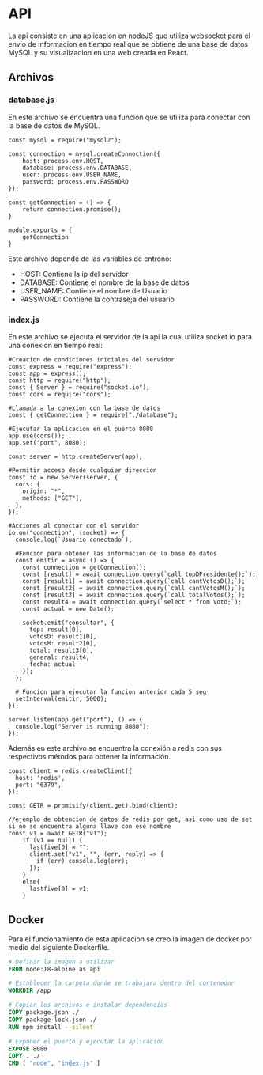 # API
La api consiste en una aplicacion en nodeJS que utiliza websocket para el envio de informacion en tiempo real que se obtiene de una base de datos MySQL y su visualizacion en una web creada en React.

## Archivos

### database.js
En este archivo se encuentra una funcion que se utiliza para conectar con la base de datos de MySQL.

```JS
const mysql = require("mysql2");

const connection = mysql.createConnection({
    host: process.env.HOST,
    database: process.env.DATABASE,
    user: process.env.USER_NAME,
    password: process.env.PASSWORD
});

const getConnection = () => {
    return connection.promise();
}

module.exports = {
    getConnection
}
```

Este archivo depende de las variables de entrono:
- HOST: Contiene la ip del servidor
- DATABASE: Contiene el nombre de la base de datos
- USER_NAME: Contiene el nombre de Usuario
- PASSWORD: Contiene la contrase;a del usuario

### index.js

En este archivo se ejecuta el servidor de la api la cual utiliza socket.io para una conexion en tiempo real:

```JS
#Creacion de condiciones iniciales del servidor
const express = require("express");
const app = express();
const http = require("http");
const { Server } = require("socket.io");
const cors = require("cors");

#Llamada a la conexion con la base de datos
const { getConnection } = require("./database");

#Ejecutar la aplicacion en el puerto 8080
app.use(cors());
app.set("port", 8080);

const server = http.createServer(app);

#Permitir acceso desde cualquier direccion
const io = new Server(server, {
  cors: {
    origin: "*",
    methods: ["GET"],
  },
});

#Acciones al conectar con el servidor
io.on("connection", (socket) => {
  console.log(`Usuario conectado`);

  #Funcion para obtener las informacion de la base de datos
  const emitir = async () => {
    const connection = getConnection();
    const [result] = await connection.query(`call topDPresidente();`);
    const [result1] = await connection.query(`call cantVotosD();`);
    const [result2] = await connection.query(`call cantVotosM();`);
    const [result3] = await connection.query(`call totalVotos();`);
    const result4 = await connection.query(`select * from Voto;`);
    const actual = new Date();

    socket.emit("consultar", {
      top: result[0],
      votosD: result1[0],
      votosM: result2[0],
      total: result3[0],
      general: result4,
      fecha: actual
    });
  };

  # Funcion para ejecutar la funcion anterior cada 5 seg
  setInterval(emitir, 5000);
});

server.listen(app.get("port"), () => {
  console.log("Server is running 8080");
});

```

Además en este archivo se encuentra la conexión a redis con sus respectivos métodos para obtener la información.

```JS
const client = redis.createClient({
  host: 'redis',
  port: "6379",
});

const GETR = promisify(client.get).bind(client);

//ejemplo de obtencion de datos de redis por get, asi como uso de set si no se encuentra alguna llave con ese nombre
const v1 = await GETR("v1");
    if (v1 == null) {
      lastfive[0] = "";
      client.set("v1", "", (err, reply) => {
        if (err) console.log(err);
      });
    }
    else{
      lastfive[0] = v1;
    }
```

## Docker
Para el funcionamiento de esta aplicacion se creo la imagen de docker por medio del siguiente Dockerfile.

```DOCKERFILE
# Definir la imagen a utilizar
FROM node:18-alpine as api

# Establecer la carpeta donde se trabajara dentro del contenedor
WORKDIR /app

# Copiar los archivos e instalar dependencias
COPY package.json ./
COPY package-lock.json ./
RUN npm install --silent

# Exponer el puerto y ejecutar la aplicacion
EXPOSE 8080
COPY . ./
CMD [ "node", "index.js" ]
```